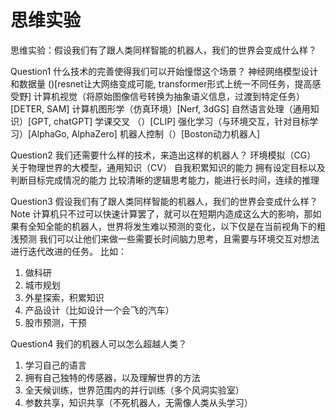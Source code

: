 # 思维实验
思维实验：假设我们有了跟人类同样智能的机器人，我们的世界会变成什么样？

Question1 什么技术的完善使得我们可以开始憧憬这个场景？
神经网络模型设计和数据量 ()[resnet让大网络变成可能, transformer形式上统一不同任务，提高感受野]
计算机视觉（将原始图像信号转换为抽象语义信息，过渡到特定任务）[DETER, SAM]
计算机图形学（仿真环境）[Nerf, 3dGS]
自然语言处理（通用知识）[GPT, chatGPT]
学课交叉 （）[CLIP]
强化学习（与环境交互，针对目标学习）[AlphaGo, AlphaZero]
机器人控制（）[Boston动力机器人]

Question2 我们还需要什么样的技术，来造出这样的机器人？
环境模拟（CG）
关于物理世界的大模型，通用知识（CV）
自我积累知识的能力
拥有设定目标以及判断目标完成情况的能力
比较清晰的逻辑思考能力，能进行长时间，连续的推理

Question3 假设我们有了跟人类同样智能的机器人，我们的世界会变成什么样？
Note 计算机只不过可以快速计算罢了，就可以在短期内造成这么大的影响，那如果有全知全能的机器人，世界将发生难以预测的变化，以下仅是在当前视角下的粗浅预测
我们可以让他们来做一些需要长时间脑力思考，且需要与环境交互对想法进行迭代改进的任务。
比如：
1) 做科研
2) 城市规划
3) 外星探索，积累知识
4) 产品设计（比如设计一个会飞的汽车）
5) 股市预测，干预

Question4 我们的机器人可以怎么超越人类？
1) 学习自己的语言
2) 拥有自己独特的传感器，以及理解世界的方法
3) 全天候训练，世界范围内的并行训练（多个风洞实验室）
4) 参数共享，知识共享（不死机器人，无需像人类从头学习）
